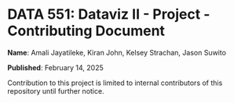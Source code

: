 # DATA 551: Dataviz II - Project - Contributing Document

**Name**: Amali Jayatileke, Kiran John, Kelsey Strachan, Jason Suwito

**Published**: February 14, 2025

Contribution to this project is limited to internal contributors of this repository until further notice.
